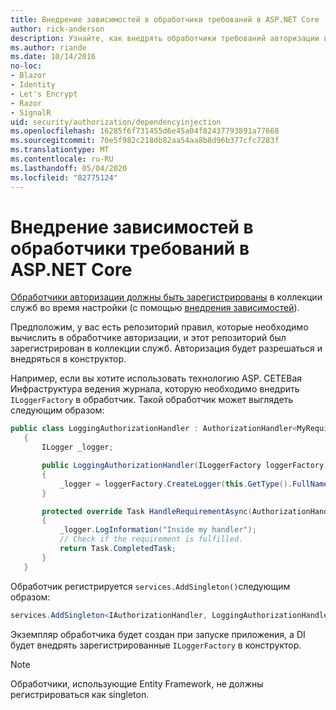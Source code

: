 ```yaml
---
title: Внедрение зависимостей в обработчики требований в ASP.NET Core
author: rick-anderson
description: Узнайте, как внедрять обработчики требований авторизации в приложение ASP.NET Core с помощью внедрения зависимостей.
ms.author: riande
ms.date: 10/14/2016
no-loc:
- Blazor
- Identity
- Let's Encrypt
- Razor
- SignalR
uid: security/authorization/dependencyinjection
ms.openlocfilehash: 16285f6f731455d6e45a04f82437793891a77668
ms.sourcegitcommit: 70e5f982c218db82aa54aa8b8d96b377cfc7283f
ms.translationtype: MT
ms.contentlocale: ru-RU
ms.lasthandoff: 05/04/2020
ms.locfileid: "82775124"
---
```

# <a name="dependency-injection-in-requirement-handlers-in-aspnet-core"></a>Внедрение зависимостей в обработчики требований в ASP.NET Core

<a name="security-authorization-di"></a>

[Обработчики авторизации должны быть зарегистрированы](xref:security/authorization/policies#handler-registration) в коллекции служб во время настройки (с помощью [внедрения зависимостей](xref:fundamentals/dependency-injection)).

Предположим, у вас есть репозиторий правил, которые необходимо вычислить в обработчике авторизации, и этот репозиторий был зарегистрирован в коллекции служб. Авторизация будет разрешаться и внедряться в конструктор.

Например, если вы хотите использовать технологию ASP. СЕТЕВая Инфраструктура ведения журнала, которую необходимо внедрить `ILoggerFactory` в обработчик. Такой обработчик может выглядеть следующим образом:

```csharp
public class LoggingAuthorizationHandler : AuthorizationHandler<MyRequirement>
   {
       ILogger _logger;

       public LoggingAuthorizationHandler(ILoggerFactory loggerFactory)
       {
           _logger = loggerFactory.CreateLogger(this.GetType().FullName);
       }

       protected override Task HandleRequirementAsync(AuthorizationHandlerContext context, MyRequirement requirement)
       {
           _logger.LogInformation("Inside my handler");
           // Check if the requirement is fulfilled.
           return Task.CompletedTask;
       }
   }
   ```

Обработчик регистрируется `services.AddSingleton()`следующим образом:

```csharp
services.AddSingleton<IAuthorizationHandler, LoggingAuthorizationHandler>();
```

Экземпляр обработчика будет создан при запуске приложения, а DI будет внедрять зарегистрированные `ILoggerFactory` в конструктор.

> [!NOTE]
> Обработчики, использующие Entity Framework, не должны регистрироваться как singleton.
